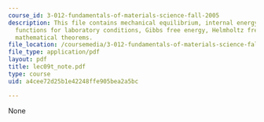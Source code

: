 ```yaml
---
course_id: 3-012-fundamentals-of-materials-science-fall-2005
description: This file contains mechanical equilibrium, internal energy, thermodynamic
  functions for laboratory conditions, Gibbs free energy, Helmholtz free energy and
  mathematical theorems.
file_location: /coursemedia/3-012-fundamentals-of-materials-science-fall-2005/a4cee72d25b1e42248ffe905bea2a5bc_lec09t_note.pdf
file_type: application/pdf
layout: pdf
title: lec09t_note.pdf
type: course
uid: a4cee72d25b1e42248ffe905bea2a5bc

---
```

None